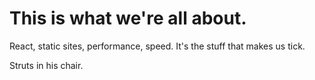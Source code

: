 # This is what we're all about.
React, static sites, performance, speed. It's the stuff that makes us tick.

Struts in his chair.
